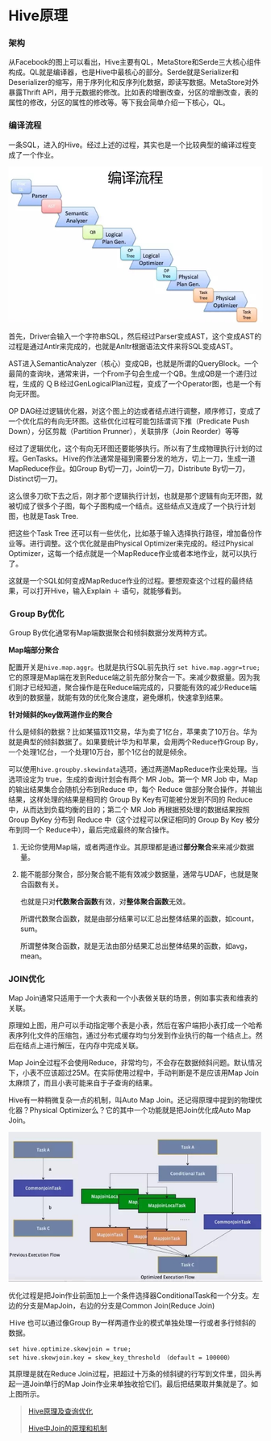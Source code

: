# Hive原理

### 架构

从Facebook的图上可以看出，Hive主要有QL，MetaStore和Serde三大核心组件构成。QL就是编译器，也是Hive中最核心的部分。Serde就是Serializer和Deserializer的缩写，用于序列化和反序列化数据，即读写数据。MetaStore对外暴露Thrift API，用于元数据的修改。比如表的增删改查，分区的增删改查，表的属性的修改，分区的属性的修改等。等下我会简单介绍一下核心，QL。

### 编译流程

一条SQL，进入的Hive。经过上述的过程，其实也是一个比较典型的编译过程变成了一个作业。

![img](./assets/20160521121202857.jpg)

首先，Driver会输入一个字符串SQL，然后经过Parser变成AST，这个变成AST的过程是通过Antlr来完成的，也就是Anltr根据语法文件来将SQL变成AST。

AST进入SemanticAnalyzer（核心）变成QB，也就是所谓的QueryBlock。一个最简的查询块，通常来讲，一个From子句会生成一个QB。生成QB是一个递归过程，生成的 ＱＢ经过GenLogicalPlan过程，变成了一个Operator图，也是一个有向无环图。

OP DAG经过逻辑优化器，对这个图上的边或者结点进行调整，顺序修订，变成了一个优化后的有向无环图。这些优化过程可能包括谓词下推（Predicate Push Down），分区剪裁（Partition Prunner），关联排序（Join Reorder）等等

经过了逻辑优化，这个有向无环图还要能够执行。所以有了生成物理执行计划的过程。GenTasks。Ｈive的作法通常是碰到需要分发的地方，切上一刀，生成一道MapReduce作业。如Group By切一刀，Join切一刀，Distribute By切一刀，Distinct切一刀。

这么很多刀砍下去之后，刚才那个逻辑执行计划，也就是那个逻辑有向无环图，就被切成了很多个子图，每个子图构成一个结点。这些结点又连成了一个执行计划图，也就是Task Tree.

把这些个Task Tree 还可以有一些优化，比如基于输入选择执行路径，增加备份作业等。进行调整。这个优化就是由Physical Optimizer来完成的。经过Physical Optimizer，这每一个结点就是一个MapReduce作业或者本地作业，就可以执行了。

这就是一个SQL如何变成MapReduce作业的过程。要想观查这个过程的最终结果，可以打开Hive，输入Explain ＋ 语句，就能够看到。

### Ｇroup By优化

Ｇroup By优化通常有Map端数据聚合和倾斜数据分发两种方式。

**Map端部分聚合**

配置开关是`hive.map.aggr`。也就是执行SQL前先执行 `set hive.map.aggr=true;`它的原理是Map端在发到Reduce端之前先部分聚合一下。来减少数据量。因为我们刚才已经知道，聚合操作是在Reduce端完成的，只要能有效的减少Reduce端收到的数据量，就能有效的优化聚合速度，避免爆机，快速拿到结果。

**针对倾斜的key做两道作业的聚合**

什么是倾斜的数据？比如某猫双11交易，华为卖了1亿台，苹果卖了10万台。华为就是典型的倾斜数据了。如果要统计华为和苹果，会用两个Reduce作Group By，一个处理1亿台，一个处理10万台，那个1亿台的就是倾余。

可以使用`hive.groupby.skewindata`选项，通过两道MapReduce作业来处理。当选项设定为 true，生成的查询计划会有两个 MR Job。第一个 MR Job 中，Map 的输出结果集合会随机分布到Reduce 中，每个 Reduce 做部分聚合操作，并输出结果，这样处理的结果是相同的 Group By Key有可能被分发到不同的 Reduce 中，从而达到负载均衡的目的；第二个 MR Job 再根据预处理的数据结果按照 Group ByKey 分布到 Reduce 中（这个过程可以保证相同的 Group By Key 被分布到同一个 Reduce中），最后完成最终的聚合操作。 

1. 无论你使用Map端，或者两道作业。其原理都是通过**部分聚合**来来减少数据量。

2. 能不能部分聚合，部分聚合能不能有效减少数据量，通常与UDAF，也就是聚合函数有关。

   也就是只对**代数聚合函数**有效，对**整体聚合函数**无效。

   所谓代数聚合函数，就是由部分结果可以汇总出整体结果的函数，如count，sum。 

   所谓整体聚合函数，就是无法由部分结果汇总出整体结果的函数，如avg，mean。

### JOIN优化

Map Join通常只适用于一个大表和一个小表做关联的场景，例如事实表和维表的关联。

原理如上图，用户可以手动指定哪个表是小表，然后在客户端把小表打成一个哈希表序列化文件的压缩包，通过分布式缓存均匀分发到作业执行的每一个结点上。然后在结点上进行解压，在内存中完成关联。

Map Join全过程不会使用Reduce，非常均匀，不会存在数据倾斜问题。默认情况下，小表不应该超过25M。在实际使用过程中，手动判断是不是应该用Map Join太麻烦了，而且小表可能来自于子查询的结果。

Hive有一种稍微复杂一点的机制，叫Auto Map Join。还记得原理中提到的物理优化器？Physical Optimizer么？它的其中一个功能就是把Join优化成Auto Map Join。

![img](./assets/20160521122201970.jpg)

优化过程是把Join作业前面加上一个条件选择器ConditionalTask和一个分支。左边的分支是MapJoin，右边的分支是Common Join(Reduce Join)

Ｈive 也可以通过像Group By一样两道作业的模式单独处理一行或者多行倾斜的数据。

```
set hive.optimize.skewjoin = true; 
set hive.skewjoin.key = skew_key_threshold （default = 100000）
```

其原理是就在Reduce Join过程，把超过十万条的倾斜键的行写到文件里，回头再起一道Join单行的Map Join作业来单独收拾它们。最后把结果取并集就是了。如上图所示。

>  [Hive原理及查询优化](https://blog.csdn.net/LW_GHY/article/details/51469753)
>
> [Hive中Join的原理和机制](http://lxw1234.com/archives/2015/06/313.htm)

